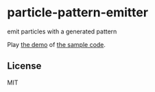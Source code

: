 particle-pattern-emitter
======================
emit particles with a generated pattern

Play [the demo](https://abagames.github.io/particle-pattern-emitter/) of [the sample code](https://github.com/abagames/particle-pattern-emitter/blob/master/src/sample/index.ts).

License
----------
MIT
